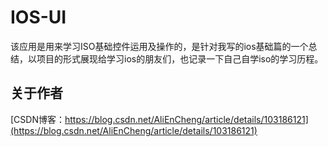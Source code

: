 IOS-UI
=

该应用是用来学习ISO基础控件运用及操作的，是针对我写的ios基础篇的一个总结，以项目的形式展现给学习ios的朋友们，也记录一下自己自学iso的学习历程。

关于作者
-
[CSDN博客：https://blog.csdn.net/AliEnCheng/article/details/103186121](https://blog.csdn.net/AliEnCheng/article/details/103186121)
